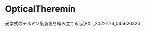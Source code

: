# OpticalTheremin
光学式のテルミン風装置を組み立てる
![PXL_20221016_045626320](https://user-images.githubusercontent.com/32199043/196036767-105de462-1bf7-4078-a1a6-612f0029a694.jpg)
